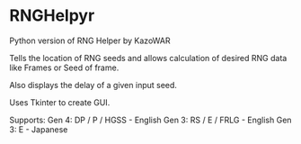 RNGHelpyr
=========

Python version of RNG Helper by KazoWAR

Tells the location of RNG seeds and allows calculation of desired RNG data like Frames or Seed of frame.

Also displays the delay of a given input seed.

Uses Tkinter to create GUI.

Supports:
  Gen 4: DP / P / HGSS - English
  Gen 3: RS / E / FRLG - English
  Gen 3: E - Japanese
  
  
